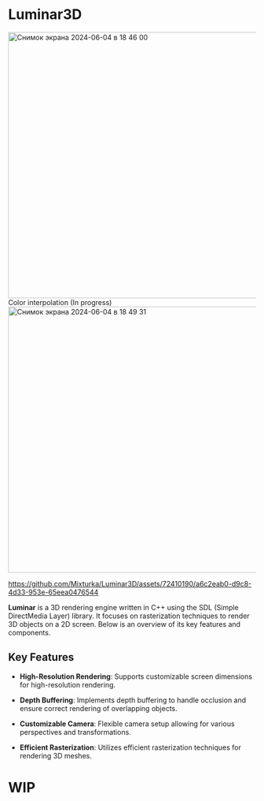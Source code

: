 # Luminar3D
<img width="540" alt="Снимок экрана 2024-06-04 в 18 46 00"
src="https://github.com/Mixturka/Luminar3D/assets/72410190/1b95fc54-4149-492b-acbc-a90eac94ddb5"> 
Color interpolation (In progress) <img width="540" alt="Снимок экрана 2024-06-04 в 18 49 31" src="https://github.com/Mixturka/Luminar3D/assets/72410190/739b7f1c-076e-48df-ba42-82465b0c1a18">


https://github.com/Mixturka/Luminar3D/assets/72410190/a6c2eab0-d9c8-4d33-953e-65eea0476544


**Luminar** is a 3D rendering engine written in C++ using the SDL (Simple DirectMedia Layer) library. It focuses on rasterization techniques to render 3D objects on a 2D screen. Below is an overview of its key features and components.

## Key Features

- **High-Resolution Rendering**: Supports customizable screen dimensions for high-resolution rendering.
- **Depth Buffering**: Implements depth buffering to handle occlusion and ensure correct rendering of overlapping objects.

- **Customizable Camera**: Flexible camera setup allowing for various perspectives and transformations.
- **Efficient Rasterization**: Utilizes efficient rasterization techniques for rendering 3D meshes.


# WIP

